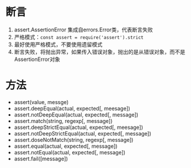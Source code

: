 # 断言
1. assert.AssertionError 集成自errors.Error类，代表断言失败
2. 严格模式：`const assert = require('assert').strict`
3. 最好使用严格模式，不要使用遗留模式
4. 断言失败，将抛出异常，如果传入错误对象，抛出的是从错误对象，而不是AssertionError对象
# 方法
+ assert(value, messge)
+ assert.deepEqual(actual, expected[, meesage])
+ assert.notDeepEqual(actual, expected[, message])
+ assert.match(string, regexp[, message])
+ assert.deepStrictEqual(actual, expected[, meesage])
+ assert.notDeepStrictEqual(actual, expected[, message])
+ assert.doseNotMatch(string, regexp[, message])
+ assert.equal(actual, expected[, message])
+ assert.notEqual(actual, expected[, message])
+ assert.fail([message])